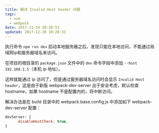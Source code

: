 ```yaml
---
title: 解决 Invalid Host header 问题
tags:
  - vue
  - webpack
date: 2017-11-24 20:20:53
updated: 2017-12-30 10:20:33
---
```


执行命令 `npm run dev` 启动本地服务器之后，发现只能在本地访问，不能通过局域网ip和服务器域名来访问。 

在项目的根目录的 `package.json` 文件中的  `dev` 命令字段中添加 `--host 192.168.1.5`（本机 ip 地址）。

这样就能通过 ip 访问了，但是通过服务器域名访问时会显示 `Invalid Host header`，这是由于新版 webpack-dev-server 出于安全考虑，默认检查 hostname，如果 hostname 不是配置内的，将中断访问。

解决办法是在 build 目录中的 webpack.base.config.js 中添加如下 webpack-dev-server 配置：

```js
devServer: {
      disableHostCheck: true,
}
```